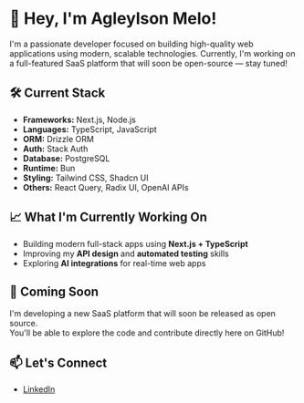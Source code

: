 # 👋 Hey, I'm Agleylson Melo!

I'm a passionate developer focused on building high-quality web applications using modern, scalable technologies. Currently, I'm working on a full-featured SaaS platform that will soon be open-source — stay tuned!

## 🛠️ Current Stack

- **Frameworks:** Next.js, Node.js
- **Languages:** TypeScript, JavaScript
- **ORM:** Drizzle ORM
- **Auth:** Stack Auth
- **Database:** PostgreSQL
- **Runtime:** Bun
- **Styling:** Tailwind CSS, Shadcn UI
- **Others:** React Query, Radix UI, OpenAI APIs

## 📈 What I'm Currently Working On

- Building modern full-stack apps using **Next.js + TypeScript**
- Improving my **API design** and **automated testing** skills
- Exploring **AI integrations** for real-time web apps

## 🚀 Coming Soon

I'm developing a new SaaS platform that will soon be released as open source.  
You'll be able to explore the code and contribute directly here on GitHub!

## 📫 Let's Connect

- [LinkedIn](https://www.linkedin.com/in/agleylson-silva/)
